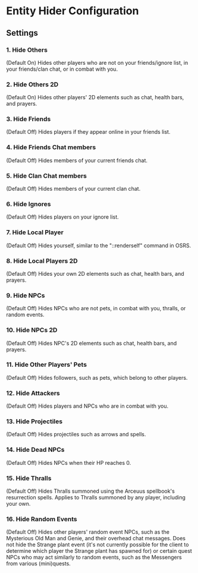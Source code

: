 # Entity Hider Configuration

## Settings

### 1. Hide Others

(Default On) Hides other players who are not on your friends/ignore list, in your friends/clan chat, or in combat with you.

### 2. Hide Others 2D

(Default On) Hides other players' 2D elements such as chat, health bars, and prayers.

### 3. Hide Friends

(Default Off) Hides players if they appear online in your friends list.

### 4. Hide Friends Chat members

(Default Off) Hides members of your current friends chat.

### 5. Hide Clan Chat members

(Default Off) Hides members of your current clan chat.

### 6. Hide Ignores

(Default Off) Hides players on your ignore list.

### 7. Hide Local Player

(Default Off) Hides yourself, similar to the "::renderself" command in OSRS.

### 8. Hide Local Players 2D

(Default Off) Hides your own 2D elements such as chat, health bars, and prayers.

### 9. Hide NPCs

(Default Off) Hides NPCs who are not pets, in combat with you, thralls, or random events.

### 10. Hide NPCs 2D

(Default Off) Hides NPC's 2D elements such as chat, health bars, and prayers.

### 11. Hide Other Players' Pets

(Default Off) Hides followers, such as pets, which belong to other players.

### 12. Hide Attackers

(Default Off) Hides players and NPCs who are in combat with you.

### 13. Hide Projectiles

(Default Off) Hides projectiles such as arrows and spells.

### 14. Hide Dead NPCs

(Default Off) Hides NPCs when their HP reaches 0.

### 15. Hide Thralls

(Default Off) Hides Thralls summoned using the Arceuus spellbook's resurrection spells. Applies to Thralls summoned by any player, including your own.

### 16. Hide Random Events

(Default Off) Hides other players' random event NPCs, such as the Mysterious Old Man and Genie, and their overhead chat messages. Does not hide the Strange plant event (it's not currently possible for the client to determine which player the Strange plant has spawned for) or certain quest NPCs who may act similarly to random events, such as the Messengers from various (mini)quests.
